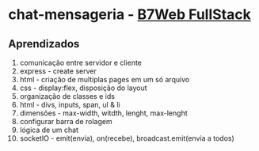 ﻿# chat-mensageria - [B7Web FullStack](https://lp.b7web.com.br/curso)

## Aprendizados

1. comunicação entre servidor e cliente
2. express - create server
3. html - criação de multiplas pages em um só arquivo
4. css - display:flex, disposição do layout
5. organização de classes e ids
6. html - divs, inputs, span, ul & li
7. dimensões - max-width, witdth, lenght, max-lenght
8. configurar barra de rolagem
9. lógica de um chat
10. socketIO - emit(envia), on(recebe), broadcast.emit(envia a todos)
